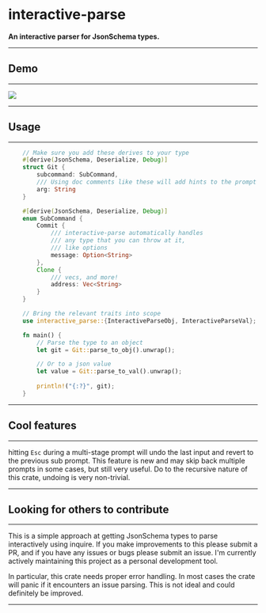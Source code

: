 # interactive-parse

**An interactive parser for JsonSchema types.**

---

## Demo

---

![](https://i.imgur.com/AVneDxD.gif)

---

## Usage

---

```rust
    // Make sure you add these derives to your type
    #[derive(JsonSchema, Deserialize, Debug)]
    struct Git {
        subcommand: SubCommand,
        /// Using doc comments like these will add hints to the prompt
        arg: String
    }

    #[derive(JsonSchema, Deserialize, Debug)]
    enum SubCommand {
        Commit {
            /// interactive-parse automatically handles
            /// any type that you can throw at it,
            /// like options
            message: Option<String>
        },
        Clone {
            /// vecs, and more!
            address: Vec<String>
        }
    }

    // Bring the relevant traits into scope
    use interactive_parse::{InteractiveParseObj, InteractiveParseVal};

    fn main() {
        // Parse the type to an object
        let git = Git::parse_to_obj().unwrap();

        // Or to a json value
        let value = Git::parse_to_val().unwrap();
        
        println!("{:?}", git);   
    }
```
---

## Cool features

---

hitting `Esc` during a multi-stage prompt will undo the last input and revert to the previous sub prompt. This feature is new and may skip back multiple prompts in some cases, but still very useful. Do to the recursive nature of this crate, undoing is very non-trivial.

---
## Looking for others to contribute

---

This is a simple approach at getting JsonSchema types to parse interactively using inquire. If you make improvements to this please submit a PR, and if you have any issues or bugs please submit an issue. I'm currently actively maintaining this project as a personal development tool.

In particular, this crate needs proper error handling. In most cases the crate will panic if it encounters an issue parsing. This is not ideal and could definitely be improved.

---
